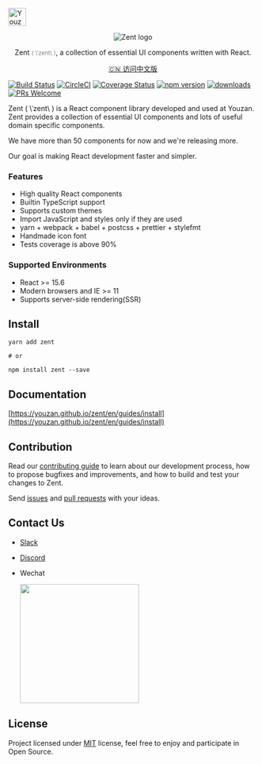 <p>
  <a href="https://github.com/youzan/">
    <img alt="Youzan logo" width="36px" src="https://img.yzcdn.cn/public_files/2017/02/09/e84aa8cbbf7852688c86218c1f3bbf17.png" alt="youzan">
  </a>
</p>
<p align="center">
    <img alt="Zent logo" src="https://img.yzcdn.cn/public_files/2017/02/21/e96fcc2bb29150080fcf5da39cd27fbe.png">
</p>
<p align="center">
  Zent <small><font color="grey">( &#92;ˈzent&#92; )</font></small>, a collection of essential UI components written with React.
</p>
<p align="center"><a href="./README-zh_CN.md">🇨🇳 访问中文版</a></p>

[![Build Status](https://travis-ci.org/youzan/zent.svg?branch=master)](https://travis-ci.org/youzan/zent) [![CircleCI](https://circleci.com/gh/youzan/zent.svg?style=svg)](https://circleci.com/gh/youzan/zent) [![Coverage Status](https://img.shields.io/coveralls/youzan/zent/master.svg?style=flat)](https://coveralls.io/github/youzan/zent?branch=master) [![npm version](https://img.shields.io/npm/v/zent.svg?style=flat)](https://www.npmjs.com/package/zent) [![downloads](https://img.shields.io/npm/dt/zent.svg)](https://www.npmjs.com/package/zent) [![PRs Welcome](https://img.shields.io/badge/PRs-welcome-brightgreen.svg)](packages/zent/docs/CONTRIBUTING_en-US.md)

Zent ( \ˈzent\ ) is a React component library developed and used at Youzan. Zent provides a collection of essential UI components and lots of useful domain specific components.

We have more than 50 components for now and we're releasing more.

Our goal is making React development faster and simpler.

### Features

* High quality React components
* Builtin TypeScript support
* Supports custom themes
* Import JavaScript and styles only if they are used
* yarn + webpack + babel + postcss + prettier + stylefmt
* Handmade icon font
* Tests coverage is above 90%

### Supported Environments

* React >= 15.6
* Modern browsers and IE >= 11
* Supports server-side rendering(SSR)

## Install

```shell
yarn add zent

# or

npm install zent --save
```

## Documentation

[https://youzan.github.io/zent/en/guides/install](https://youzan.github.io/zent/en/guides/install)

## Contribution

Read our [contributing guide](packages/zent/docs/CONTRIBUTING_en-US.md) to learn about our development process, how to propose bugfixes and improvements, and how to build and test your changes to Zent.

Send [issues](https://github.com/youzan/zent/issues) and [pull requests](https://github.com/youzan/zent/pulls) with your ideas.

## Contact Us

- [Slack](https://join.slack.com/t/zentjs/shared_invite/enQtMjcwNzM3NzE2OTMyLTc4MTg4MDkzZTVhNTQ5MmI4ZmVhOGQ2MzZhOTk2OGIyNmZjM2NhMzU3YjM4MzI3YTkxYWNjMDBhMzRiZTliNTE)
- [Discord](https://discord.gg/Nf6wVd2)
- Wechat
  
	<img src="https://img.yzcdn.cn/public_files/2018/06/06/1fbe772102f91fae8eb3fa1767dd9b26.png" width="240px"/>

## License

Project licensed under [MIT](https://en.wikipedia.org/wiki/MIT_License) license, feel free to enjoy and participate in Open Source.
